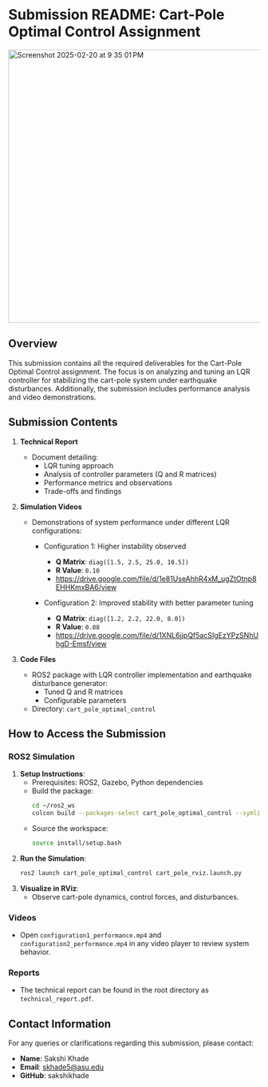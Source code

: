 # Submission README: Cart-Pole Optimal Control Assignment
<img width="546" alt="Screenshot 2025-02-20 at 9 35 01 PM" src="https://github.com/user-attachments/assets/9be267ca-ef3f-4570-9679-6671787e7a00" />

## Overview
This submission contains all the required deliverables for the Cart-Pole Optimal Control assignment. The focus is on analyzing and tuning an LQR controller for stabilizing the cart-pole system under earthquake disturbances. Additionally, the submission includes performance analysis and video demonstrations.

## Submission Contents
1. **Technical Report**
   - Document detailing:
     - LQR tuning approach
     - Analysis of controller parameters (Q and R matrices)
     - Performance metrics and observations
     - Trade-offs and findings

2. **Simulation Videos**
   - Demonstrations of system performance under different LQR configurations:
     - Configuration 1: Higher instability observed
       - **Q Matrix**: `diag([1.5, 2.5, 25.0, 10.5])`
       - **R Value**: `0.10`
       - https://drive.google.com/file/d/1e81UseAhhR4xM_ugZtOtnp8EHHKmxBA6/view
     
     - Configuration 2: Improved stability with better parameter tuning
       - **Q Matrix**: `diag([1.2, 2.2, 22.0, 8.0])`
       - **R Value**: `0.08`
       - https://drive.google.com/file/d/1XNL6jjpQf5acSIgEzYPzSNhUhgD-Emsf/view

3. **Code Files**
   - ROS2 package with LQR controller implementation and earthquake disturbance generator:
     - Tuned Q and R matrices
     - Configurable parameters
   - Directory: `cart_pole_optimal_control`

## How to Access the Submission
### ROS2 Simulation
1. **Setup Instructions**:
   - Prerequisites: ROS2, Gazebo, Python dependencies
   - Build the package:
     ```bash
     cd ~/ros2_ws
     colcon build --packages-select cart_pole_optimal_control --symlink-install
     ```
   - Source the workspace:
     ```bash
     source install/setup.bash
     ```
2. **Run the Simulation**:
   ```bash
   ros2 launch cart_pole_optimal_control cart_pole_rviz.launch.py
   ```
3. **Visualize in RViz**:
   - Observe cart-pole dynamics, control forces, and disturbances.

### Videos
- Open `configuration1_performance.mp4` and `configuration2_performance.mp4` in any video player to review system behavior.

### Reports
- The technical report can be found in the root directory as `technical_report.pdf`.

## Contact Information
For any queries or clarifications regarding this submission, please contact:
- **Name**: Sakshi Khade
- **Email**: skhade5@asu.edu
- **GitHub**: sakshikhade
